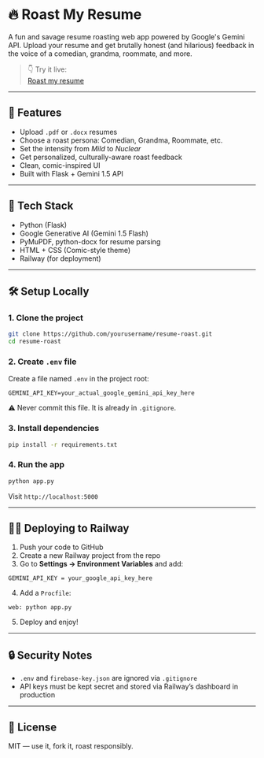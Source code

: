 # 🔥 Roast My Resume

A fun and savage resume roasting web app powered by Google's Gemini API. Upload your resume and get brutally honest (and hilarious) feedback in the voice of a comedian, grandma, roommate, and more.

> 👇 Try it live:  
[Roast my resume](https://santosh-roast.up.railway.app/)

---

## 🚀 Features

- Upload `.pdf` or `.docx` resumes
- Choose a roast persona: Comedian, Grandma, Roommate, etc.
- Set the intensity from *Mild* to *Nuclear*
- Get personalized, culturally-aware roast feedback
- Clean, comic-inspired UI
- Built with Flask + Gemini 1.5 API

---

## 🧰 Tech Stack

- Python (Flask)
- Google Generative AI (Gemini 1.5 Flash)
- PyMuPDF, python-docx for resume parsing
- HTML + CSS (Comic-style theme)
- Railway (for deployment)

---

## 🛠️ Setup Locally

### 1. Clone the project

```bash
git clone https://github.com/yourusername/resume-roast.git
cd resume-roast
```

### 2. Create `.env` file

Create a file named `.env` in the project root:

```
GEMINI_API_KEY=your_actual_google_gemini_api_key_here
```

⚠️ Never commit this file. It is already in `.gitignore`.

### 3. Install dependencies

```bash
pip install -r requirements.txt
```

### 4. Run the app

```bash
python app.py
```

Visit `http://localhost:5000`

---

## 🧑‍💻 Deploying to Railway

1. Push your code to GitHub
2. Create a new Railway project from the repo
3. Go to **Settings → Environment Variables** and add:

```
GEMINI_API_KEY = your_google_api_key_here
```

4. Add a `Procfile`:

```
web: python app.py
```

5. Deploy and enjoy!

---

## 🔒 Security Notes

- `.env` and `firebase-key.json` are ignored via `.gitignore`
- API keys must be kept secret and stored via Railway’s dashboard in production

---

## 📄 License

MIT — use it, fork it, roast responsibly.
